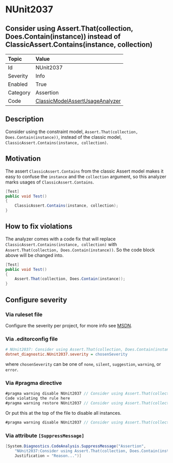 # NUnit2037

## Consider using Assert.That(collection, Does.Contain(instance)) instead of ClassicAssert.Contains(instance, collection)

| Topic    | Value
| :--      | :--
| Id       | NUnit2037
| Severity | Info
| Enabled  | True
| Category | Assertion
| Code     | [ClassicModelAssertUsageAnalyzer](https://github.com/nunit/nunit.analyzers/blob/4.1.0/src/nunit.analyzers/ClassicModelAssertUsage/ClassicModelAssertUsageAnalyzer.cs)

## Description

Consider using the constraint model, `Assert.That(collection, Does.Contain(instance))`, instead of the classic model,
`ClassicAssert.Contains(instance, collection)`.

## Motivation

The assert `ClassicAssert.Contains` from the classic Assert model makes it easy to confuse the `instance` and the
`collection` argument, so this analyzer marks usages of `ClassicAssert.Contains`.

```csharp
[Test]
public void Test()
{
    ClassicAssert.Contains(instance, collection);
}
```

## How to fix violations

The analyzer comes with a code fix that will replace `ClassicAssert.Contains(instance, collection)` with
`Assert.That(collection, Does.Contain(instance))`. So the code block above will be changed into.

```csharp
[Test]
public void Test()
{
    Assert.That(collection, Does.Contain(instance));
}
```

<!-- start generated config severity -->
## Configure severity

### Via ruleset file

Configure the severity per project, for more info see
[MSDN](https://learn.microsoft.com/en-us/visualstudio/code-quality/using-rule-sets-to-group-code-analysis-rules?view=vs-2022).

### Via .editorconfig file

```ini
# NUnit2037: Consider using Assert.That(collection, Does.Contain(instance)) instead of ClassicAssert.Contains(instance, collection)
dotnet_diagnostic.NUnit2037.severity = chosenSeverity
```

where `chosenSeverity` can be one of `none`, `silent`, `suggestion`, `warning`, or `error`.

### Via #pragma directive

```csharp
#pragma warning disable NUnit2037 // Consider using Assert.That(collection, Does.Contain(instance)) instead of ClassicAssert.Contains(instance, collection)
Code violating the rule here
#pragma warning restore NUnit2037 // Consider using Assert.That(collection, Does.Contain(instance)) instead of ClassicAssert.Contains(instance, collection)
```

Or put this at the top of the file to disable all instances.

```csharp
#pragma warning disable NUnit2037 // Consider using Assert.That(collection, Does.Contain(instance)) instead of ClassicAssert.Contains(instance, collection)
```

### Via attribute `[SuppressMessage]`

```csharp
[System.Diagnostics.CodeAnalysis.SuppressMessage("Assertion",
    "NUnit2037:Consider using Assert.That(collection, Does.Contain(instance)) instead of ClassicAssert.Contains(instance, collection)",
    Justification = "Reason...")]
```
<!-- end generated config severity -->
